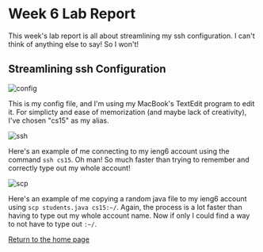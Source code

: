 # Week 6 Lab Report
This week's lab report is all about streamlining my ssh configuration. I can't think of anything else to say! So I won't!

## Streamlining ssh Configuration

![config](https://maotcha.github.io/cse15l-lab-reports/config.png)

This is my config file, and I'm using my MacBook's TextEdit program to edit it. For simplicty and ease of memorization (and maybe lack of creativity), I've chosen "cs15" as my alias. 

![ssh](https://maotcha.github.io/cse15l-lab-reports/ssh.png)

Here's an example of me connecting to my ieng6 account using the command `ssh cs15`. Oh man! So much faster than trying to remember and correctly type out my whole account!

![scp](https://maotcha.github.io/cse15l-lab-reports/scp.png)

Here's an example of me copying a random java file to my ieng6 account using `scp students.java cs15:~/`. Again, the process is a lot faster than having to type out my whole account name. Now if only I could find a way to not have to type out `:~/`.

[Return to the home page](https://maotcha.github.io/cse15l-lab-reports/)